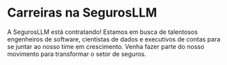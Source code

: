 # Carreiras na SegurosLLM

A SegurosLLM está contratando! Estamos em busca de talentosos engenheiros de software, cientistas de dados e executivos de contas para se juntar ao nosso time em crescimento. Venha fazer parte do nosso movimento para transformar o setor de seguros.
